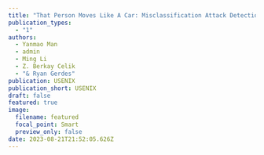 ```yaml
---
title: "That Person Moves Like A Car: Misclassification Attack Detection for Autonomous Systems Using Spatiotemporal Consistency"
publication_types:
  - "1"
authors:
  - Yanmao Man
  - admin
  - Ming Li
  - Z. Berkay Celik
  - "& Ryan Gerdes"
publication: USENIX
publication_short: USENIX
draft: false
featured: true
image:
  filename: featured
  focal_point: Smart
  preview_only: false
date: 2023-08-21T21:52:05.626Z
---
```

